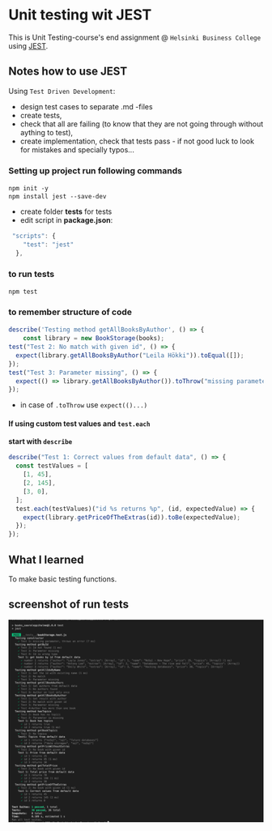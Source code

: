 # Unit testing wit JEST

This is Unit Testing-course's end assignment @ `Helsinki Business College` using [JEST](https://jestjs.io/).

## Notes how to use JEST

Using `Test Driven Development`:

- design test cases to separate .md -files
- create tests,
- check that all are failing (to know that they are not going through without aything to test),
- create implementation, check that tests pass - if not good luck to look for mistakes and specially typos...

### Setting up project run following commands

```shell
npm init -y
npm install jest --save-dev
```

- create folder **tests** for tests
- edit script in **package.json**:

```js
 "scripts": {
    "test": "jest"
  },
```

### to run tests

```shell
npm test
```

### to remember structure of code

```js
describe('Testing method getAllBooksByAuthor', () => {
    const library = new BookStorage(books);
test("Test 2: No match with given id", () => {
  expect(library.getAllBooksByAuthor("Leila Hökki")).toEqual([]);
});
test("Test 3: Parameter missing", () => {
  expect(() => library.getAllBooksByAuthor()).toThrow("missing parameter");
});
```

- in case of `.toThrow` use `expect(()...)`

#### If using custom test values and `test.each`

**start with `describe`**

```js
describe("Test 1: Correct values from default data", () => {
  const testValues = [
    [1, 45],
    [2, 145],
    [3, 0],
  ];
  test.each(testValues)("id %s returns %p", (id, expectedValue) => {
    expect(library.getPriceOfTheExtras(id)).toBe(expectedValue);
  });
});
```

## What I learned

To make basic testing functions.

## screenshot of run tests

![all tests passed](./assets/Screenshot_tests.png)
